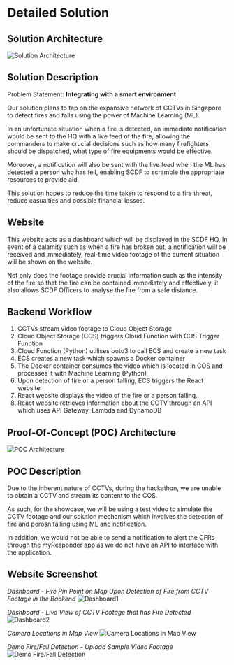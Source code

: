 # Detailed Solution

## Solution Architecture
![Solution Architecture](https://github.com/lkldev/SCDF-IBM/blob/master/resources/solution-architecture.png)

## Solution Description
Problem Statement: **Integrating with a smart environment**

Our solution plans to tap on the expansive network of CCTVs in Singapore to detect fires and falls using the power of Machine Learning (ML).

In an unfortunate situation when a fire is detected, an immediate notification would be sent to the HQ with a live feed of the fire, allowing the commanders to make crucial decisions such as how many firefighters should be dispatched, what type of fire equipments would be effective.

Moreover, a notification will also be sent with the live feed when the ML has detected a person who has fell, enabling SCDF to scramble the appropriate resources to provide aid.

This solution hopes to reduce the time taken to respond to a fire threat, reduce casualties and possible financial losses.

## Website
This website acts as a dashboard which will be displayed in the SCDF HQ. In event of a calamity such as when a fire has broken out, a notification will be received and immediately, real-time video footage of the current situation will be shown on the website.

Not only does the footage provide crucial information such as the intensity of the fire so that the fire can be contained immediately and effectively, it also allows SCDF Officers to analyse the fire from a safe distance.
 
## Backend Workflow 
1. CCTVs stream video footage to Cloud Object Storage
2. Cloud Object Storage (COS) triggers Cloud Function with COS Trigger Function
3. Cloud Function (Python) utilises boto3 to call ECS and create a new task 
4. ECS creates a new task which spawns a Docker container
5. The Docker container consumes the video which is located in COS and processes it with Machine Learning (Python)
6. Upon detection of fire or a person falling, ECS triggers the React website
7. React website displays the video of the fire or a person falling.
8. React website retrieves information about the CCTV through an API which uses API Gateway, Lambda and DynamoDB

## Proof-Of-Concept (POC) Architecture
![POC Architecture](https://github.com/lkldev/SCDF-IBM/blob/master/resources/poc-architecture.png)

## POC Description
Due to the inherent nature of CCTVs, during the hackathon, we are unable to obtain a CCTV and stream its content to the COS. 

As such, for the showcase, we will be using a test video to simulate the CCTV footage and our solution mechanism which involves the detection of fire and perosn falling using ML and notification.

In addition, we would not be able to send a notification to alert the CFRs through the myResponder app as we do not have an API to interface with the application.

## Website Screenshot
*Dashboard - Fire Pin Point on Map Upon Detection of Fire from CCTV Footage in the Backend*
![Dashboard1](https://github.com/lkldev/BLMNK-EyeNet_SCDFXIBM/blob/master/resources/Dashboard1.png)

*Dashboard - Live View of CCTV Footage that has Fire Detected*
![Dashboard2](https://github.com/lkldev/BLMNK-EyeNet_SCDFXIBM/blob/master/resources/Dashboard2.png)

*Camera Locations in Map View*
![Camera Locations in Map View](https://github.com/lkldev/BLMNK-EyeNet_SCDFXIBM/blob/master/resources/Camera%20Map.png)

*Demo Fire/Fall Detection - Upload Sample Video Footage*
![Demo Fire/Fall Detection](https://github.com/lkldev/BLMNK-EyeNet_SCDFXIBM/blob/master/resources/Detect%20Fire%20Demo.png)
